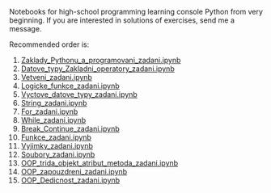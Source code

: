 Notebooks for high-school programming learning console Python from very beginning.
If you are interested in solutions of exercises, send me a message.

Recommended order is:
  1) [Zaklady_Pythonu_a_programovani_zadani.ipynb](https://colab.research.google.com/github/SPSKladno/Teaching/blob/master/JupyterNotebook/Python/Zaklady_Pythonu_a_programovani_zadani.ipynb)
  2) [Datove_typy_Zakladni_operatory_zadani.ipynb](https://colab.research.google.com/github/SPSKladno/Teaching/blob/master/JupyterNotebook/Python/Datove_typy_Zakladni_operatory_zadani.ipynb)
  3) [Vetveni_zadani.ipynb](https://colab.research.google.com/github/SPSKladno/Teaching/blob/master/JupyterNotebook/Python/Vetveni_zadani.ipynb)
  4) [Logicke_funkce_zadani.ipynb](https://colab.research.google.com/github/SPSKladno/Teaching/blob/master/JupyterNotebook/Python/Logicke_funkce_zadani.ipynb)
  5) [Vyctove_datove_typy_zadani.ipynb](https://colab.research.google.com/github/SPSKladno/Teaching/blob/master/JupyterNotebook/Python/Vyctove_datove_typy_zadani.ipynb)
  6) [String_zadani.ipynb](https://colab.research.google.com/github/SPSKladno/Teaching/blob/master/JupyterNotebook/Python/String_zadani.ipynb)
  7) [For_zadani.ipynb](https://colab.research.google.com/github/SPSKladno/Teaching/blob/master/JupyterNotebook/Python/For_zadani.ipynb)
  8) [While_zadani.ipynb](https://colab.research.google.com/github/SPSKladno/Teaching/blob/master/JupyterNotebook/Python/While_zadani.ipynb)
  9) [Break_Continue_zadani.ipynb](https://colab.research.google.com/github/SPSKladno/Teaching/blob/master/JupyterNotebook/Python/Break_Continue_zadani.ipynb)
  10) [Funkce_zadani.ipynb](https://colab.research.google.com/github/SPSKladno/Teaching/blob/master/JupyterNotebook/Python/Funkce_zadani.ipynb)
  11) [Vyjimky_zadani.ipynb](https://colab.research.google.com/github/SPSKladno/Teaching/blob/master/JupyterNotebook/Python/Vyjimky_zadani.ipynb)
  12) [Soubory_zadani.ipynb](https://colab.research.google.com/github/SPSKladno/Teaching/blob/master/JupyterNotebook/Python/Soubory_zadani.ipynb)
  13) [OOP_trida_objekt_atribut_metoda_zadani.ipynb](https://colab.research.google.com/github/SPSKladno/Teaching/blob/master/JupyterNotebook/Python/OOP_trida_objekt_atribut_metoda_zadani.ipynb)
  14) [OOP_zapouzdreni_zadani.ipynb](https://colab.research.google.com/github/SPSKladno/Teaching/blob/master/JupyterNotebook/Python/OOP_zapouzdreni_zadani.ipynb)
  15) [OOP_Dedicnost_zadani.ipynb](https://colab.research.google.com/github/SPSKladno/Teaching/blob/master/JupyterNotebook/Python/OOP_Dedicnost_zadani.ipynb)
